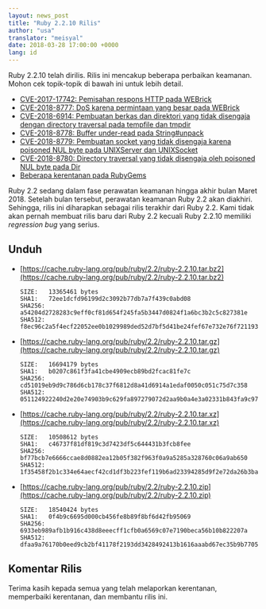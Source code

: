 ```yaml
---
layout: news_post
title: "Ruby 2.2.10 Rilis"
author: "usa"
translator: "meisyal"
date: 2018-03-28 17:00:00 +0000
lang: id
---
```


Ruby 2.2.10 telah dirilis.
Rilis ini mencakup beberapa perbaikan keamanan.
Mohon cek topik-topik di bawah ini untuk lebih detail.

* [CVE-2017-17742: Pemisahan respons HTTP pada WEBrick](/id/news/2018/03/28/http-response-splitting-in-webrick-cve-2017-17742/)
* [CVE-2018-8777: DoS karena permintaan yang besar pada WEBrick](/id/news/2018/03/28/large-request-dos-in-webrick-cve-2018-8777/)
* [CVE-2018-6914: Pembuatan berkas dan direktori yang tidak disengaja dengan directory traversal pada tempfile dan tmpdir](/id/news/2018/03/28/unintentional-file-and-directory-creation-with-directory-traversal-cve-2018-6914/)
* [CVE-2018-8778: Buffer under-read pada String#unpack](/id/news/2018/03/28/buffer-under-read-unpack-cve-2018-8778/)
* [CVE-2018-8779: Pembuatan socket yang tidak disengaja karena poisoned NUL byte pada UNIXServer dan UNIXSocket](/id/news/2018/03/28/poisoned-nul-byte-unixsocket-cve-2018-8779/)
* [CVE-2018-8780: Directory traversal yang tidak disengaja oleh poisoned NUL byte pada Dir](/id/news/2018/03/28/poisoned-nul-byte-dir-cve-2018-8780/)
* [Beberapa kerentanan pada RubyGems](/id/news/2018/02/17/multiple-vulnerabilities-in-rubygems/)

Ruby 2.2 sedang dalam fase perawatan keamanan hingga akhir bulan Maret 2018.
Setelah bulan tersebut, perawatan keamanan Ruby 2.2 akan diakhiri.
Sehingga, rilis ini diharapkan sebagai rilis terakhir dari Ruby 2.2.
Kami tidak akan pernah membuat rilis baru dari Ruby 2.2 kecuali Ruby 2.2.10
memiliki *regression bug* yang serius.

## Unduh

* [https://cache.ruby-lang.org/pub/ruby/2.2/ruby-2.2.10.tar.bz2](https://cache.ruby-lang.org/pub/ruby/2.2/ruby-2.2.10.tar.bz2)

      SIZE:   13365461 bytes
      SHA1:   72ee1dcfd96199d2c3092b77db7a7f439c0abd08
      SHA256: a54204d2728283c9eff0cf81d654f245fa5b3447d0824f1a6bc3b2c5c827381e
      SHA512: f8ec96c2a5f4ecf22052ee0b1029989ded52d7bf5d41be24fef67e732e76f72119302240bca08f0547510a9cd29e941a32e263cad9c8a2bf80023d6bc97b2373

* [https://cache.ruby-lang.org/pub/ruby/2.2/ruby-2.2.10.tar.gz](https://cache.ruby-lang.org/pub/ruby/2.2/ruby-2.2.10.tar.gz)

      SIZE:   16694179 bytes
      SHA1:   b0207c861f3fa41cbe4909ecb89bd2fcac81fe7c
      SHA256: cd51019eb9d9c786d6cb178c37f6812d8a41d6914a1edaf0050c051c75d7c358
      SHA512: 051124922240d2e20e74903b9c629fa897279072d2aa9b0a4e3a02331b843fa9c97c16e7073d6faec1b9f2024c3a7e36346014c30eee256f0715c5de226b5db8

* [https://cache.ruby-lang.org/pub/ruby/2.2/ruby-2.2.10.tar.xz](https://cache.ruby-lang.org/pub/ruby/2.2/ruby-2.2.10.tar.xz)

      SIZE:   10508612 bytes
      SHA1:   c46737f81df819c3d7423df5c644431b3fcb8fee
      SHA256: bf77bcb7e6666ccae8d0882ea12b05f382f963f0a9a5285a328760c06a9ab650
      SHA512: 1f35458f2b1c334e64aecf42cd1df3b223fef119b6ad23394285d9f2e72da26b3ba5418950694c4a8c0b4afc43672f78459f2f7281a595cff0967eb239662ae4

* [https://cache.ruby-lang.org/pub/ruby/2.2/ruby-2.2.10.zip](https://cache.ruby-lang.org/pub/ruby/2.2/ruby-2.2.10.zip)

      SIZE:   18540424 bytes
      SHA1:   0f4b9c6695d000cb456fe8b89f8bf6d42fb95069
      SHA256: 6933eb989afb1b916c438d8eeecff1cfb0a6569c07e7190beca56b10b822207a
      SHA512: dfaa9a76170b0eed9cb2bf41178f2193dd3428492413b1616aaabd67ec35b9b7705b422b0fdfe38b18a1800bbce3ba161b53d229d307ea7f5c0269ef3d031980

## Komentar Rilis

Terima kasih kepada semua yang telah melaporkan kerentanan, memperbaiki
kerentanan, dan membantu rilis ini.
